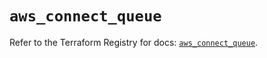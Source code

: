 # `aws_connect_queue`

Refer to the Terraform Registry for docs: [`aws_connect_queue`](https://registry.terraform.io/providers/hashicorp/aws/5.89.0/docs/resources/connect_queue).
